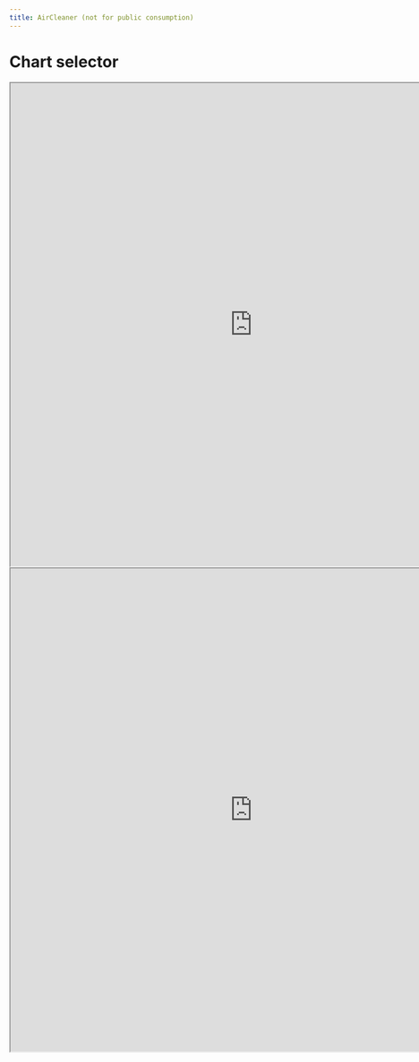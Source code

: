 ```yaml
---
title: AirCleaner (not for public consumption)
---
```


# Chart selector

<iframe id="overview"
    title="Overview"
    width="864"
    height="864"
    src="https://rsbyrne.github.io/aircleaning/products/overview.html">
</iframe>

<iframe id="decisiontool"
    title="Decision Tool"
    width="864"
    height="864"
    src="https://rsbyrne.github.io/aircleaning/products/decision_tool.html">
</iframe>
